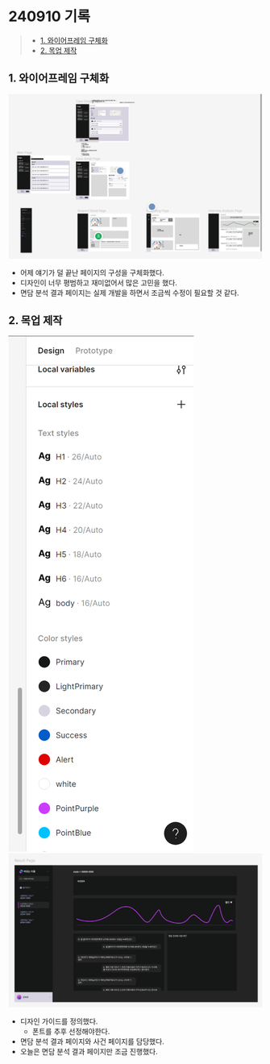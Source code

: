 # 240910 기록

> - [1. 와이어프레임 구체화](#1-와이어프레임-구체화)
> - [2. 목업 제작](#2-목업-제작)

## 1. 와이어프레임 구체화
![wireframe](wireframe.png)
- 어제 얘기가 덜 끝난 페이지의 구성을 구체화했다.
- 디자인이 너무 평범하고 재미없어서 많은 고민을 했다.
- 면담 분석 결과 페이지는 실제 개발을 하면서 조금씩 수정이 필요할 것 같다.

## 2. 목업 제작
![design_guide](design_guide.png)
![mockup](mockup.png)
- 디자인 가이드를 정의했다.
    - 폰트를 추후 선정해야한다.
- 면담 분석 결과 페이지와 사건 페이지를 담당했다.
- 오늘은 면담 분석 결과 페이지만 조금 진행했다.

